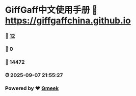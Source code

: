 # GiffGaff中文使用手册 :link: https://giffgaffchina.github.io 
### :page_facing_up: [12](https://giffgaffchina.github.io/tag.html) 
### :speech_balloon: 0 
### :hibiscus: 14472 
### :alarm_clock: 2025-09-07 21:55:27 
### Powered by :heart: [Gmeek](https://github.com/Meekdai/Gmeek)
